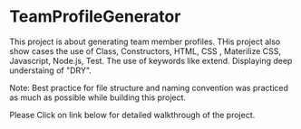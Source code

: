 # TeamProfileGenerator

This project is about generating team member profiles. THis project also show cases the use of Class, Constructors, HTML, CSS , Materilize CSS, Javascript, Node.js, Test. The use of keywords like extend. Displaying deep understaing of "DRY".

Note: Best practice for file structure and naming convention was practiced as much as possible while building this project.

Please Click on link below for detailed walkthrough of the project.

